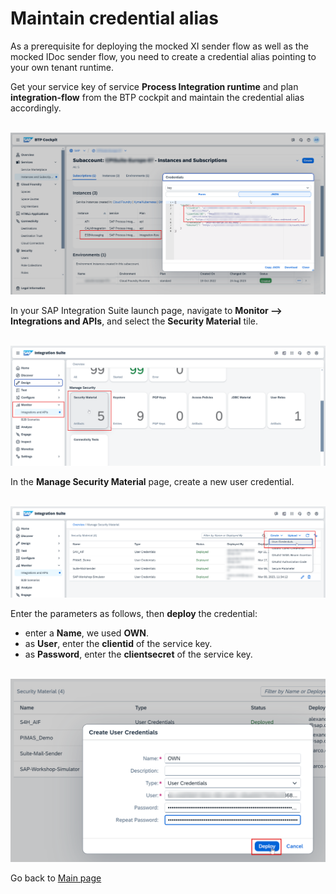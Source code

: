 # Maintain credential alias

As a prerequisite for deploying the mocked XI sender flow as well as the mocked IDoc sender flow, you need to create a credential alias pointing to your own tenant runtime.

Get your service key of service **Process Integration runtime** and plan **integration-flow** from the BTP cockpit and maintain the credential alias accordingly.

<br>![](/images/01_01_ServiceKeyIntegrationFlow.png)

In your SAP Integration Suite launch page, navigate to **Monitor --> Integrations and APIs**, and select the **Security Material** tile.

<br>![](/images/03_01_MonitorSecurityMaterial.png)

In the **Manage Security Material** page, create a new user credential.

<br>![](/images/03_02_CreateCredential.png)

Enter the parameters as follows, then **deploy** the credential:
- enter a **Name**, we used **OWN**.
- as **User**, enter the **clientid** of the service key.
- as **Password**, enter the **clientsecret** of the service key.

<br>![](/images/03_03_DeployCredential.png)

Go back to [Main page](../../README.md)

